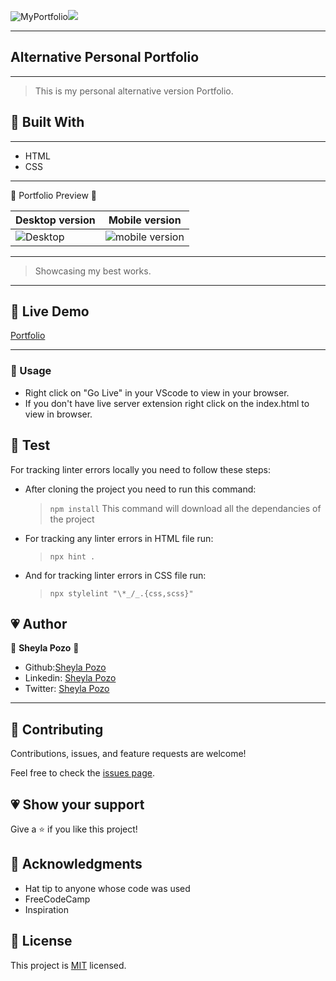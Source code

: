 ![MyPortfolio](https://img.shields.io/badge/My-Porfolio-pink)![](https://img.shields.io/github/followers/sheylaPozo?style=social)

---

## Alternative Personal Portfolio

---

> This is my personal alternative version Portfolio.

## 💖 Built With

---

- HTML
- CSS

---

💛 Portfolio Preview 💛

Desktop version | Mobile version
-------------------- | ----------------------
![Desktop]()| ![mobile version]()

---
> Showcasing my best works.
---

## 💖 Live Demo

[Portfolio]()

---

### 💖 Usage

- Right click on "Go Live" in your VScode to view in your browser.
- If you don't have live server extension right click on the index.html to view in browser.

## 💖 Test

For tracking linter errors locally you need to follow these steps:

- After cloning the project you need to run this command:

  > `npm install`
  > This command will download all the dependancies of the project

- For tracking any linter errors in HTML file run:

  > `npx hint .`

- And for tracking linter errors in CSS file run:
  > `npx stylelint "\*_/_.{css,scss}"`

## 💗 Author

👤 **Sheyla Pozo** 💖

- Github:[Sheyla Pozo](https://github.com/sheylaPozo)
- Linkedin: [Sheyla Pozo](https://www.linkedin.com/in/sheypozo/)
- Twitter: [Sheyla Pozo](https://twitter.com/sheyPozo)

---

## 🤝 Contributing

Contributions, issues, and feature requests are welcome!

Feel free to check the [issues page](https://github.com/sheylaPozo/Alt-Porfolio/issues).

## 💗 Show your support

Give a ⭐️ if you like this project!

## 💖 Acknowledgments

- Hat tip to anyone whose code was used
- FreeCodeCamp
- Inspiration

## 📝 License

This project is [MIT](./MIT.md) licensed.
